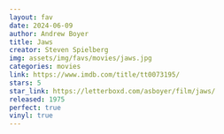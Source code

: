 ```yaml
---
layout: fav
date: 2024-06-09
author: Andrew Boyer
title: Jaws
creator: Steven Spielberg
img: assets/img/favs/movies/jaws.jpg
categories: movies
link: https://www.imdb.com/title/tt0073195/
stars: 5
star_link: https://letterboxd.com/asboyer/film/jaws/
released: 1975
perfect: true
vinyl: true
---
```

